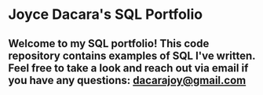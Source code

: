 # Joyce Dacara's SQL Portfolio

## Welcome to my SQL portfolio! This code repository contains examples of SQL I've written. Feel free to take a look and reach out via email if you have any questions: dacarajoy@gmail.com
